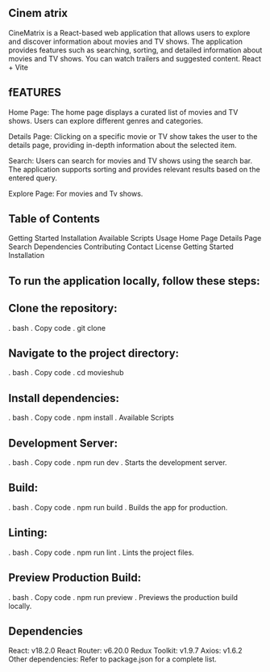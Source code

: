 

## Cinem atrix
CineMatrix is a React-based web application that allows users to explore and discover information about movies and TV shows. The application provides features such as searching, sorting, and detailed information about movies and TV shows. You can watch trailers and suggested content.
React + Vite

## fEATURES
Home Page:
The home page displays a curated list of movies and TV shows. Users can explore different genres and categories.

Details Page:
Clicking on a specific movie or TV show takes the user to the details page, providing in-depth information about the selected item.

Search:
Users can search for movies and TV shows using the search bar. The application supports sorting and provides relevant results based on the entered query.

Explore Page:
For movies and Tv shows.

## Table of Contents
Getting Started
Installation
Available Scripts
Usage
Home Page
Details Page
Search
Dependencies
Contributing
Contact
License
Getting Started
Installation

## To run the application locally, follow these steps:

## Clone the repository:

. bash
. Copy code
. git clone 

## Navigate to the project directory:
. bash
. Copy code
. cd movieshub

## Install dependencies:
. bash
. Copy code
. npm install
. Available Scripts

## Development Server:
. bash
. Copy code
. npm run dev
. Starts the development server.

## Build:
. bash
. Copy code
. npm run build
. Builds the app for production.

## Linting:
. bash
. Copy code
. npm run lint
. Lints the project files.

## Preview Production Build:
. bash
. Copy code
. npm run preview
. Previews the production build locally.



## Dependencies
React: v18.2.0
React Router: v6.20.0
Redux Toolkit: v1.9.7
Axios: v1.6.2
Other dependencies: Refer to package.json for a complete list.



